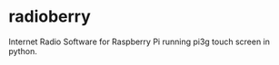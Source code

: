 radioberry
==========

Internet Radio Software for Raspberry Pi running pi3g touch screen in python.
